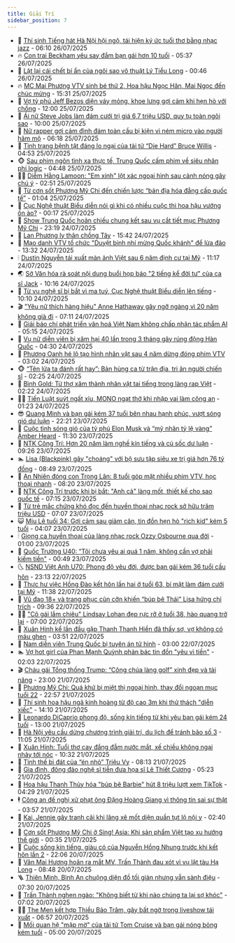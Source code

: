 ```yaml
---
title: Giải Trí
sidebar_position: 7
---
```


<!-- dantri-giai-tri:START -->
- 🤩 [Thí sinh Tiếng hát Hà Nội hội ngộ, tái hiện ký ức tuổi thơ bằng nhạc jazz](https://dantri.com.vn/giai-tri/thi-sinh-tieng-hat-ha-noi-hoi-ngo-tai-hien-ky-uc-tuoi-tho-bang-nhac-jazz-20250726124618204.htm) - 06:10 26/07/2025
- 🔥 [Con trai Beckham yêu say đắm bạn gái hơn 10 tuổi](https://dantri.com.vn/giai-tri/con-trai-beckham-yeu-say-dam-ban-gai-hon-10-tuoi-20250726102834015.htm) - 05:37 26/07/2025
- 🚀 [Lật lại cái chết bí ẩn của ngôi sao võ thuật Lý Tiểu Long](https://dantri.com.vn/giai-tri/lat-lai-cai-chet-bi-an-cua-ngoi-sao-vo-thuat-ly-tieu-long-20250725101219612.htm) - 00:46 26/07/2025
- 🔥 [MC Mai Phương VTV sinh bé thứ 2, Hoa hậu Ngọc Hân, Mai Ngọc đến chúc mừng](https://dantri.com.vn/giai-tri/mc-mai-phuong-vtv-sinh-be-thu-2-hoa-hau-ngoc-han-mai-ngoc-den-chuc-mung-20250725175254567.htm) - 15:31 25/07/2025
- 🌈 [Vợ tỷ phú Jeff Bezos diện váy mỏng, khoe lưng gợi cảm khi hẹn hò với chồng](https://dantri.com.vn/giai-tri/vo-ty-phu-jeff-bezos-dien-vay-mong-khoe-lung-goi-cam-khi-hen-ho-voi-chong-20250725114414178.htm) - 12:00 25/07/2025
- 📝 [Ái nữ Steve Jobs làm đám cưới trị giá 6,7 triệu USD, quy tụ toàn ngôi sao](https://dantri.com.vn/giai-tri/ai-nu-steve-jobs-lam-dam-cuoi-tri-gia-67-trieu-usd-quy-tu-toan-ngoi-sao-20250724154334790.htm) - 10:00 25/07/2025
- 💪 [Nữ rapper gợi cảm đình đám toàn cầu bị kiện vì ném micro vào người hâm mộ](https://dantri.com.vn/giai-tri/nu-rapper-goi-cam-dinh-dam-toan-cau-bi-kien-vi-nem-micro-vao-nguoi-ham-mo-20250725095604788.htm) - 06:18 25/07/2025
- 🤡 [Tình trạng bệnh tật đáng lo ngại của tài tử “Die Hard” Bruce Willis](https://dantri.com.vn/giai-tri/tinh-trang-benh-tat-dang-lo-ngai-cua-tai-tu-die-hard-bruce-willis-20250725091319866.htm) - 04:53 25/07/2025
- 🐵 [Sau phim ngôn tình xa thực tế, Trung Quốc cấm phim về siêu nhân phi logic](https://dantri.com.vn/giai-tri/sau-phim-ngon-tinh-xa-thuc-te-trung-quoc-cam-phim-ve-sieu-nhan-phi-logic-20250724104618340.htm) - 04:48 25/07/2025
- 🧑‍🏫 [Diễm Hằng Lamoon: &quot;Em xinh&quot; lột xác ngoại hình sau cảnh nóng gây chú ý](https://dantri.com.vn/giai-tri/diem-hang-lamoon-em-xinh-lot-xac-ngoai-hinh-sau-canh-nong-gay-chu-y-20250721122037648.htm) - 02:51 25/07/2025
- 💂 [Từ cơn sốt Phương Mỹ Chi đến chiến lược “bản địa hóa đẳng cấp quốc tế”](https://dantri.com.vn/giai-tri/tu-con-sot-phuong-my-chi-den-chien-luoc-ban-dia-hoa-dang-cap-quoc-te-20250724132448026.htm) - 01:04 25/07/2025
- 🤠 [Cục Nghệ thuật Biểu diễn nói gì khi có nhiều cuộc thi hoa hậu vướng ồn ào?](https://dantri.com.vn/giai-tri/cuc-nghe-thuat-bieu-dien-noi-gi-khi-co-nhieu-cuoc-thi-hoa-hau-vuong-on-ao-20250724233031028.htm) - 00:17 25/07/2025
- 🫶 [Show Trung Quốc hoãn chiếu chung kết sau vụ cắt tiết mục Phương Mỹ Chi](https://dantri.com.vn/giai-tri/show-trung-quoc-hoan-chieu-chung-ket-sau-vu-cat-tiet-muc-phuong-my-chi-20250725000439080.htm) - 23:19 24/07/2025
- 🦏 [Lan Phương ly thân chồng Tây](https://dantri.com.vn/giai-tri/lan-phuong-ly-than-chong-tay-20250724205636657.htm) - 15:42 24/07/2025
- 🧰 [Mạo danh VTV tổ chức &quot;Duyệt binh nhí mừng Quốc khánh&quot; để lừa đảo](https://dantri.com.vn/giai-tri/mao-danh-vtv-to-chuc-duyet-binh-nhi-mung-quoc-khanh-de-lua-dao-20250724193351238.htm) - 13:32 24/07/2025
- 🕯 [Dustin Nguyễn tái xuất màn ảnh Việt sau 6 năm định cư tại Mỹ](https://dantri.com.vn/giai-tri/dustin-nguyen-tai-xuat-man-anh-viet-sau-6-nam-dinh-cu-tai-my-20250724180239503.htm) - 11:17 24/07/2025
- 🌏 [Sở Văn hóa rà soát nội dung buổi họp báo &quot;2 tiếng kể đời tư&quot; của ca sĩ Jack](https://dantri.com.vn/giai-tri/so-van-hoa-ra-soat-noi-dung-buoi-hop-bao-2-tieng-ke-doi-tu-cua-ca-si-jack-20250724165415483.htm) - 10:16 24/07/2025
- 🌈 [Từ vụ nghệ sĩ bị bắt vì ma tuý, Cục Nghệ thuật Biểu diễn lên tiếng](https://dantri.com.vn/giai-tri/tu-vu-nghe-si-bi-bat-vi-ma-tuy-cuc-nghe-thuat-bieu-dien-len-tieng-20250724162526456.htm) - 10:10 24/07/2025
- 🎬 [&quot;Yêu nữ thích hàng hiệu&quot; Anne Hathaway gây ngỡ ngàng vì 20 năm không già đi](https://dantri.com.vn/giai-tri/yeu-nu-thich-hang-hieu-anne-hathaway-gay-ngo-ngang-vi-20-nam-khong-gia-di-20250724091454544.htm) - 07:11 24/07/2025
- 👀 [Giải báo chí phát triển văn hoá Việt Nam không chấp nhận tác phẩm AI](https://dantri.com.vn/giai-tri/giai-bao-chi-phat-trien-van-hoa-viet-nam-khong-chap-nhan-tac-pham-ai-20250724112809454.htm) - 05:15 24/07/2025
- 🧰 [Vụ nữ diễn viên bị xâm hại 40 lần trong 3 tháng gây rúng động Hàn Quốc](https://dantri.com.vn/giai-tri/vu-nu-dien-vien-bi-xam-hai-40-lan-trong-3-thang-gay-rung-dong-han-quoc-20250724095449094.htm) - 04:30 24/07/2025
- 🧰 [Phương Oanh hé lộ tạo hình nhân vật sau 4 năm dừng đóng phim VTV](https://dantri.com.vn/giai-tri/phuong-oanh-he-lo-tao-hinh-nhan-vat-sau-4-nam-dung-dong-phim-vtv-20250723152053023.htm) - 03:02 24/07/2025
- 🐵 [“Tên lửa ta đánh rất hay”: Bản hùng ca từ trận địa, tri ân người chiến sĩ](https://dantri.com.vn/giai-tri/ten-lua-ta-danh-rat-hay-ban-hung-ca-tu-tran-dia-tri-an-nguoi-chien-si-20250724111907403.htm) - 02:25 24/07/2025
- 🐘 [Bình Gold: Từ thợ xăm thành nhân vật tai tiếng trong làng rap Việt](https://dantri.com.vn/giai-tri/binh-gold-tu-tho-xam-thanh-nhan-vat-tai-tieng-trong-lang-rap-viet-20250724090729539.htm) - 02:22 24/07/2025
- 🧑‍💻 [Tiến Luật suýt ngất xỉu, MONO ngạt thở khi nhập vai làm công an](https://dantri.com.vn/giai-tri/tien-luat-suyt-ngat-xiu-mono-ngat-tho-khi-nhap-vai-lam-cong-an-20250723212202439.htm) - 01:23 24/07/2025
- 😎 [Quang Minh và bạn gái kém 37 tuổi bên nhau hạnh phúc, vượt sóng gió dư luận](https://dantri.com.vn/giai-tri/quang-minh-va-ban-gai-kem-37-tuoi-ben-nhau-hanh-phuc-vuot-song-gio-du-luan-20250722210127091.htm) - 22:21 23/07/2025
- 🧰 [Cuộc tình sóng gió của tỷ phú Elon Musk và “mỹ nhân tỷ lệ vàng” Amber Heard](https://dantri.com.vn/giai-tri/cuoc-tinh-song-gio-cua-ty-phu-elon-musk-va-my-nhan-ty-le-vang-amber-heard-20250723115933785.htm) - 11:30 23/07/2025
- 🧰 [NTK Công Trí: Hơn 20 năm làm nghề kín tiếng và cú sốc dư luận](https://dantri.com.vn/giai-tri/ntk-cong-tri-hon-20-nam-lam-nghe-kin-tieng-va-cu-soc-du-luan-20250709213554343.htm) - 09:26 23/07/2025
- 🏊 [Lisa &lpar;Blackpink&rpar; gây &quot;choáng&quot; với bộ sưu tập siêu xe trị giá hơn 76 tỷ đồng](https://dantri.com.vn/giai-tri/lisa-blackpink-gay-choang-voi-bo-suu-tap-sieu-xe-tri-gia-hon-76-ty-dong-20250721140053687.htm) - 08:49 23/07/2025
- 🌋 [An Nhiên đóng con Trọng Lân: 8 tuổi góp mặt nhiều phim VTV, học thoại nhanh](https://dantri.com.vn/giai-tri/an-nhien-dong-con-trong-lan-8-tuoi-gop-mat-nhieu-phim-vtv-hoc-thoai-nhanh-20250722003925104.htm) - 08:20 23/07/2025
- 🔭 [NTK Công Trí trước khi bị bắt: &quot;Anh cả&quot; làng mốt, thiết kế cho sao quốc tế](https://dantri.com.vn/giai-tri/ntk-cong-tri-truoc-khi-bi-bat-anh-ca-lang-mot-thiet-ke-cho-sao-quoc-te-20250709144327627.htm) - 07:15 23/07/2025
- 📝 [Từ trẻ mắc chứng khó đọc đến huyền thoại nhạc rock sở hữu trăm triệu USD](https://dantri.com.vn/giai-tri/tu-tre-mac-chung-kho-doc-den-huyen-thoai-nhac-rock-so-huu-tram-trieu-usd-20250723105742815.htm) - 07:07 23/07/2025
- 😺 [Miu Lê tuổi 34: Gợi cảm sau giảm cân, tin đồn hẹn hò &quot;rich kid&quot; kém 5 tuổi](https://dantri.com.vn/giai-tri/miu-le-tuoi-34-goi-cam-sau-giam-can-tin-don-hen-ho-rich-kid-kem-5-tuoi-20250716213743937.htm) - 04:07 23/07/2025
- 🕯 [Giọng ca huyền thoại của làng nhạc rock Ozzy Osbourne qua đời](https://dantri.com.vn/giai-tri/giong-ca-huyen-thoai-cua-lang-nhac-rock-ozzy-osbourne-qua-doi-20250723075519198.htm) - 01:00 23/07/2025
- 🦄 [Quốc Trường U40: “Tôi chưa yêu ai quá 1 năm, không cần vợ phải kiếm tiền&quot;](https://dantri.com.vn/giai-tri/quoc-truong-u40-toi-chua-yeu-ai-qua-1-nam-khong-can-vo-phai-kiem-tien-20250722212108332.htm) - 00:49 23/07/2025
- 🌜 [NSND Việt Anh U70: Phong độ yêu đời, được bạn gái kém 36 tuổi cầu hôn](https://dantri.com.vn/giai-tri/nsnd-viet-anh-u70-phong-do-yeu-doi-duoc-ban-gai-kem-36-tuoi-cau-hon-20250721200853387.htm) - 23:13 22/07/2025
- 👹 [Thực hư việc Hồng Đào kết hôn lần hai ở tuổi 63, bí mật làm đám cưới tại Mỹ](https://dantri.com.vn/giai-tri/thuc-hu-viec-hong-dao-ket-hon-lan-hai-o-tuoi-63-bi-mat-lam-dam-cuoi-tai-my-20250722175909001.htm) - 11:38 22/07/2025
- 🚀 [Vũ đạo 18+ và trang phục cũn cỡn khiến “búp bê Thái” Lisa hứng chỉ trích](https://dantri.com.vn/giai-tri/vu-dao-18-va-trang-phuc-cun-con-khien-bup-be-thai-lisa-hung-chi-trich-20250722102840352.htm) - 09:36 22/07/2025
- 🧑‍💻 [&quot;Cô gái lắm chiêu&quot; Lindsay Lohan đẹp rực rỡ ở tuổi 38, hào quang trở lại](https://dantri.com.vn/giai-tri/co-gai-lam-chieu-lindsay-lohan-dep-ruc-ro-o-tuoi-38-hao-quang-tro-lai-20250721120010767.htm) - 07:00 22/07/2025
- 🦩 [Xuân Hinh kể lần đầu gặp Thanh Thanh Hiền đã thấy sợ, vợ không có máu ghen](https://dantri.com.vn/giai-tri/xuan-hinh-ke-lan-dau-gap-thanh-thanh-hien-da-thay-so-vo-khong-co-mau-ghen-20250722090854401.htm) - 03:51 22/07/2025
- 💫 [Nam diễn viên Trung Quốc bị tuyên án tử hình](https://dantri.com.vn/giai-tri/nam-dien-vien-trung-quoc-bi-tuyen-an-tu-hinh-20250722094050660.htm) - 03:00 22/07/2025
- 🏊 [Vợ hot girl của Phan Mạnh Quỳnh phản bác tin đồn &quot;yêu vì tiền&quot;](https://dantri.com.vn/giai-tri/vo-hot-girl-cua-phan-manh-quynh-phan-bac-tin-don-yeu-vi-tien-20250721230302836.htm) - 02:03 22/07/2025
- 🎬 [Cháu gái Tổng thống Trump: “Công chúa làng golf” xinh đẹp và tài năng](https://dantri.com.vn/giai-tri/chau-gai-tong-thong-trump-cong-chua-lang-golf-xinh-dep-va-tai-nang-20250720205224694.htm) - 23:00 21/07/2025
- 💃 [Phương Mỹ Chi: Quá khứ bị miệt thị ngoại hình, thay đổi ngoạn mục tuổi 22](https://dantri.com.vn/giai-tri/phuong-my-chi-qua-khu-bi-miet-thi-ngoai-hinh-thay-doi-ngoan-muc-tuoi-22-20250718164547170.htm) - 22:57 21/07/2025
- 🌊 [Thí sinh hoa hậu ngã kinh hoàng từ độ cao 3m khi thử thách &quot;diễn xiếc&quot;](https://dantri.com.vn/giai-tri/thi-sinh-hoa-hau-nga-kinh-hoang-tu-do-cao-3m-khi-thu-thach-dien-xiec-20250721182514663.htm) - 14:10 21/07/2025
- 🧰 [Leonardo DiCaprio phong độ, sống kín tiếng từ khi yêu bạn gái kém 24 tuổi](https://dantri.com.vn/giai-tri/leonardo-dicaprio-phong-do-song-kin-tieng-tu-khi-yeu-ban-gai-kem-24-tuoi-20250721112600841.htm) - 13:00 21/07/2025
- 🦣 [Hà Nội yêu cầu dừng chương trình giải trí, du lịch để tránh bão số 3](https://dantri.com.vn/giai-tri/ha-noi-yeu-cau-dung-chuong-trinh-giai-tri-du-lich-de-tranh-bao-so-3-20250721164859996.htm) - 11:05 21/07/2025
- 🥷 [Xuân Hinh: Tuổi thơ cay đắng đẫm nước mắt, xế chiều không ngại nhảy tới nóc](https://dantri.com.vn/giai-tri/xuan-hinh-tuoi-tho-cay-dang-dam-nuoc-mat-xe-chieu-khong-ngai-nhay-toi-noc-20250721163205546.htm) - 10:32 21/07/2025
- 🦏 [Tình thế bi đát của “én nhỏ” Triệu Vy](https://dantri.com.vn/giai-tri/tinh-the-bi-dat-cua-en-nho-trieu-vy-20250721095725767.htm) - 08:13 21/07/2025
- 🫶 [Gia đình, đông đảo nghệ sĩ tiễn đưa họa sĩ Lê Thiết Cương](https://dantri.com.vn/giai-tri/gia-dinh-dong-dao-nghe-si-tien-dua-hoa-si-le-thiet-cuong-20250721102101943.htm) - 05:23 21/07/2025
- 💼 [Hoa hậu Thanh Thủy hóa &quot;búp bê Barbie&quot; hút 8 triệu lượt xem TikTok](https://dantri.com.vn/giai-tri/hoa-hau-thanh-thuy-hoa-bup-be-barbie-hut-8-trieu-luot-xem-tiktok-20250720224644586.htm) - 04:29 21/07/2025
- 🕴 [Công an đề nghị xử phạt ông Đặng Hoàng Giang vì thông tin sai sự thật](https://dantri.com.vn/giai-tri/cong-an-de-nghi-xu-phat-ong-dang-hoang-giang-vi-thong-tin-sai-su-that-20250721101838085.htm) - 03:57 21/07/2025
- 🐲 [Kai, Jennie gây tranh cãi khi lăng xê mốt diện quần tụt lộ nội y](https://dantri.com.vn/giai-tri/kai-jennie-gay-tranh-cai-khi-lang-xe-mot-dien-quan-tut-lo-noi-y-20250719221451125.htm) - 02:40 21/07/2025
- 🐘 [Cơn sốt Phương Mỹ Chi ở Sing! Asia: Khi sản phẩm Việt tạo xu hướng thế giới](https://dantri.com.vn/giai-tri/con-sot-phuong-my-chi-o-sing-asia-khi-san-pham-viet-tao-xu-huong-the-gioi-20250721004549220.htm) - 00:35 21/07/2025
- 🤭 [Cuộc sống kín tiếng, giàu có của Nguyễn Hồng Nhung trước khi kết hôn lần 2](https://dantri.com.vn/giai-tri/cuoc-song-kin-tieng-giau-co-cua-nguyen-hong-nhung-truoc-khi-ket-hon-lan-2-20250718095902942.htm) - 22:06 20/07/2025
- 💯 [Văn Mai Hương hoãn ra mắt MV, Trấn Thành đau xót vì vụ lật tàu Hạ Long](https://dantri.com.vn/giai-tri/van-mai-huong-hoan-ra-mat-mv-tran-thanh-dau-xot-vi-vu-lat-tau-ha-long-20250720133744691.htm) - 08:48 20/07/2025
- 🪜 [Thiên Minh, Bình An chuộng diện đồ tối giản nhưng vẫn sành điệu](https://dantri.com.vn/giai-tri/thien-minh-binh-an-chuong-dien-do-toi-gian-nhung-van-sanh-dieu-20250719105709281.htm) - 07:30 20/07/2025
- 👹 [Trấn Thành nghẹn ngào: &quot;Không biết từ khi nào chúng ta lại sợ khóc&quot;](https://dantri.com.vn/giai-tri/tran-thanh-nghen-ngao-khong-biet-tu-khi-nao-chung-ta-lai-so-khoc-20250720090115305.htm) - 07:02 20/07/2025
- 🧑‍🏫 [The Men kết hợp Thiều Bảo Trâm, gây bất ngờ trong liveshow tái xuất](https://dantri.com.vn/giai-tri/the-men-ket-hop-thieu-bao-tram-gay-bat-ngo-trong-liveshow-tai-xuat-20250720113408617.htm) - 06:57 20/07/2025
- 🐘 [Mối quan hệ &quot;mập mờ&quot; của tài tử Tom Cruise và bạn gái nóng bỏng kém tuổi](https://dantri.com.vn/giai-tri/moi-quan-he-map-mo-cua-tai-tu-tom-cruise-va-ban-gai-nong-bong-kem-tuoi-20250720082324748.htm) - 05:00 20/07/2025<!-- dantri-giai-tri:END -->
